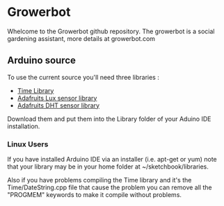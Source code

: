 # Growerbot

Whelcome to the Growerbot github repository. The growerbot is a social gardening assistant, more details at growerbot.com

## Arduino source 

To use the current source you'll need three libraries :

* [Time Library](http://www.arduino.cc/playground/uploads/Code/Time.zip)
* [Adafruits Lux sensor library](https://github.com/adafruit/TSL2561-Arduino-Library)
* [Adafruits DHT sensor library](https://github.com/adafruit/DHT-sensor-library)

Download them and put them into the Library folder of your Aduino IDE installation.


### Linux Users

If you have installed Arduino IDE via an installer (i.e. apt-get or yum) note that your library may be in your home folder at ~/sketchbook/libraries.

Also if you have problems compiling the Time library and it's the Time/DateString.cpp file that cause the problem you can remove all the "PROGMEM" keywords to make it compile without problems.




